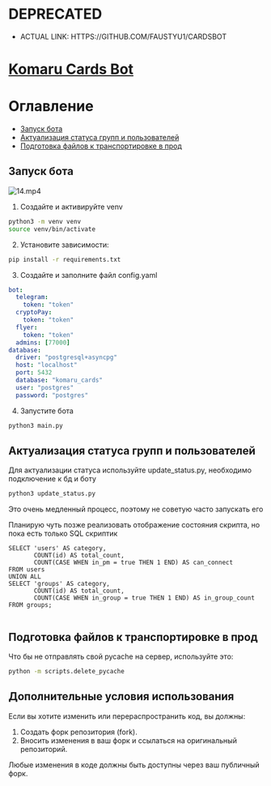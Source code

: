 # DEPRECATED
- ACTUAL LINK: HTTPS://GITHUB.COM/FAUSTYU1/CARDSBOT

# [Komaru Cards Bot](https://github.com/aleksfolt/KomaruCards3.0)

# Оглавление
- [Запуск бота](#запуск-бота)
- [Актуализация статуса групп и пользователей](#актуализация-статуса-групп-и-пользователей)
- [Подготовка файлов к транспортировке в прод](#подготовка-файлов-к-транспортировке-в-прод)

## Запуск бота
![14.mp4](md/14.gif)
1. Создайте и активируйте venv
```bash
python3 -m venv venv
source venv/bin/activate
 ```
2. Установите зависимости:
```bash
pip install -r requirements.txt
```
3. Создайте и заполните файл config.yaml
```yaml
bot:
  telegram:
    token: "token"
  cryptoPay:
    token: "token"
  flyer:
    token: "token"
  admins: [77000]
database:
  driver: "postgresql+asyncpg"
  host: "localhost"
  port: 5432
  database: "komaru_cards"
  user: "postgres"
  password: "postgres"
```
4. Запустите бота
```bash
python3 main.py
```


## Актуализация статуса групп и пользователей
Для актуализации статуса используйте update_status.py, необходимо подключение к бд и боту
```bash
python3 update_status.py
```
Это очень медленный процесс, поэтому не советую часто запускать его

Планирую чуть позже реализовать отображение состояния скрипта, но пока есть только SQL скриптик

```postgresql
SELECT 'users' AS category,
       COUNT(id) AS total_count,
       COUNT(CASE WHEN in_pm = true THEN 1 END) AS can_connect
FROM users
UNION ALL
SELECT 'groups' AS category,
       COUNT(id) AS total_count,
       COUNT(CASE WHEN in_group = true THEN 1 END) AS in_group_count
FROM groups;


```

## Подготовка файлов к транспортировке в прод
Что бы не отправлять свой pycache на сервер, используйте это:
```bash
python -m scripts.delete_pycache 
```

## Дополнительные условия использования

Если вы хотите изменить или перераспространить код, вы должны:
1. Создать форк репозитория (fork).
2. Вносить изменения в ваш форк и ссылаться на оригинальный репозиторий.

Любые изменения в коде должны быть доступны через ваш публичный форк.
